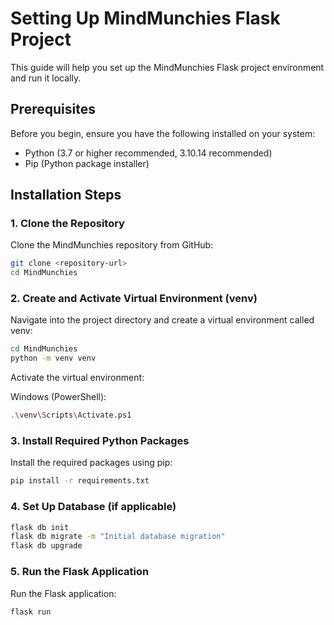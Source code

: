 # Setting Up MindMunchies Flask Project

This guide will help you set up the MindMunchies Flask project environment and run it locally.

## Prerequisites

Before you begin, ensure you have the following installed on your system:
- Python (3.7 or higher recommended, 3.10.14 recommended)
- Pip (Python package installer)

## Installation Steps

### 1. Clone the Repository

Clone the MindMunchies repository from GitHub:
```bash
git clone <repository-url>
cd MindMunchies
```
### 2. Create and Activate Virtual Environment (venv)
Navigate into the project directory and create a virtual environment called venv:
```bash
cd MindMunchies
python -m venv venv
```

Activate the virtual environment:

Windows (PowerShell):
```bash
.\venv\Scripts\Activate.ps1
```

### 3. Install Required Python Packages
Install the required packages using pip:
```bash
pip install -r requirements.txt
```

### 4. Set Up Database (if applicable)
```bash
flask db init
flask db migrate -m "Initial database migration"
flask db upgrade
```
### 5. Run the Flask Application
Run the Flask application:
```bash
flask run
```